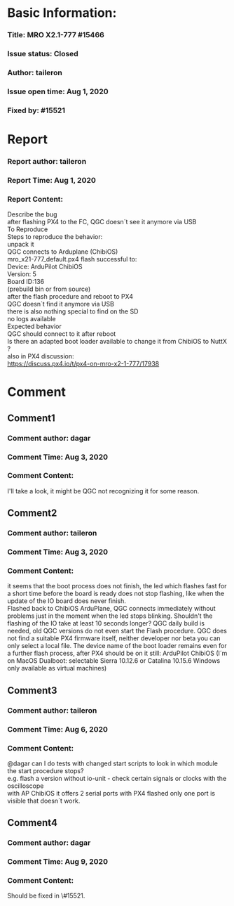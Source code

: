 # Basic Information:
### Title:  MRO X2.1-777 #15466 
### Issue status: Closed
### Author: taileron
### Issue open time: Aug 1, 2020
### Fixed by: #15521
# Report
### Report author: taileron
### Report Time: Aug 1, 2020
### Report Content:   
Describe the bug    
after flashing PX4 to the FC, QGC doesn´t see it anymore via USB  
To Reproduce    
Steps to reproduce the behavior:    
unpack it    
QGC connects to Arduplane (ChibiOS)    
mro_x21-777_default.px4 flash successful to:    
Device: ArduPilot ChibiOS    
Version: 5    
Board ID:136    
(prebuild bin or from source)    
after the flash procedure and reboot to PX4    
QGC doesn´t find it anymore via USB    
there is also nothing special to find on the SD    
no logs available  
Expected behavior    
QGC should connect to it after reboot  
Is there an adapted boot loader available to change it from ChibiOS to NuttX ?  
also in PX4 discussion:    
https://discuss.px4.io/t/px4-on-mro-x2-1-777/17938  

# Comment
## Comment1
### Comment author: dagar
### Comment Time: Aug 3, 2020
### Comment Content:   
I'll take a look, it might be QGC not recognizing it for some reason.  

## Comment2
### Comment author: taileron
### Comment Time: Aug 3, 2020
### Comment Content:   
it seems that the boot process does not finish, the led which flashes fast for a short time before the board is ready does not stop flashing, like when the update of the IO board does never finish.    
Flashed back to ChibiOS ArduPlane, QGC connects immediately without problems just in the moment when the led stops blinking. Shouldn't the flashing of the IO take at least 10 seconds longer? QGC daily build is needed, old QGC versions do not even start the Flash procedure. QGC does not find a suitable PX4 firmware itself, neither developer nor beta you can only select a local file. The device name of the boot loader remains even for a further flash process, after PX4 should be on it still: ArduPilot ChibiOS (I´m on MacOS Dualboot: selectable Sierra 10.12.6 or Catalina 10.15.6 Windows only available as virtual machines)  

## Comment3
### Comment author: taileron
### Comment Time: Aug 6, 2020
### Comment Content:   
@dagar can I do tests with changed start scripts to look in which module the start procedure stops?    
e.g. flash a version without io-unit - check certain signals or clocks with the oscilloscope    
with AP ChibiOS it offers 2 serial ports with PX4 flashed only one port is visible that doesn´t work.  

## Comment4
### Comment author: dagar
### Comment Time: Aug 9, 2020
### Comment Content:   
Should be fixed in \\\#15521.  

